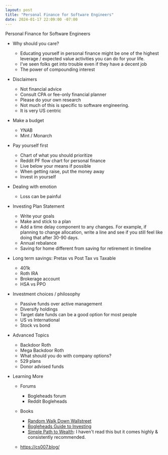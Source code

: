 ```yaml
---
layout: post
title: "Personal Finance for Software Engineers"
date: 2024-01-17 22:09:00 -07:00
---
```


Personal Finance for Software Engineers

- Why should you care?
  - Educating yourself in personal finance might be one of the highest leverage / expected value activities you can do for your life.
  - I’ve seen folks get into trouble even if they have a decent job
  - The power of compounding interest
- Disclaimers
  - Not financial advice
  - Consult CPA or fee-only financial planner
  - Please do your own research
  - Not much of this is specific to software engineering.
  - It is very US centric
- Make a budget
  - YNAB
  - Mint / Monarch
- Pay yourself first
  - Chart of what you should prioritize
  - Reddit PF flow chart for personal finance
  - Live below your means if possible
  - When getting raise, put the money away
  - Invest in yourself
- Dealing with emotion
  - Loss can be painful
- Investing Plan Statement
  - Write your goals
  - Make and stick to a plan
  - Add a time delay component to any changes. For example, if planning to change allocation, write a line and see if you still feel like doing that after 30-90 days.
  - Annual rebalance
  - Saving for home different from saving for retirement in timeline
- Long term savings: Pretax vs Post Tax vs Taxable
  - 401k
  - Roth IRA
  - Brokerage account
  - HSA vs PPO
- Investment choices / philosophy
  - Passive funds over active management
  - Diversify holdings
  - Target date funds can be a good option for most people
  - US vs International
  - Stock vs bond
- Advanced Topics
  - Backdoor Roth
  - Mega Backdoor Roth
  - What should you do with company options?
  - 529 plans
  - Donor advised funds
- Learning More

  - Forums
    - Bogleheads forum
    - Reddit Bogleheads
  - Books

    - [Random Walk Down Wallstreet](https://www.amazon.com/Random-Walk-Down-Wall-Street/dp/0393330338)
    - [Bogleheads Guide to Investing](https://www.amazon.com/Bogleheads-Guide-Investing-Taylor-Larimore/dp/1118921283)
    - [Simple Path to Wealth](https://www.amazon.com/Simple-Path-Wealth-financial-independence/dp/1533667926): I haven't read this but it comes highly & consistently recommended.

  - https://cs007.blog/
